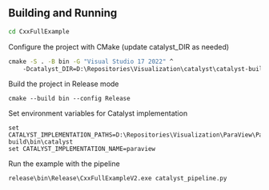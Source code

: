 ## Building and Running

```cmd
cd CxxFullExample
```
Configure the project with CMake (update catalyst_DIR as needed)

```cmd
cmake -S . -B bin -G "Visual Studio 17 2022" ^
    -Dcatalyst_DIR=D:\Repositories\Visualization\catalyst\catalyst-build\lib\cmake\catalyst-2.0
```
Build the project in Release mode
```
cmake --build bin --config Release
```

Set environment variables for Catalyst implementation
```
set CATALYST_IMPLEMENTATION_PATHS=D:\Repositories\Visualization\ParaView\ParaView-build\bin\catalyst
set CATALYST_IMPLEMENTATION_NAME=paraview
```
Run the example with the pipeline
```
release\bin\Release\CxxFullExampleV2.exe catalyst_pipeline.py
```

